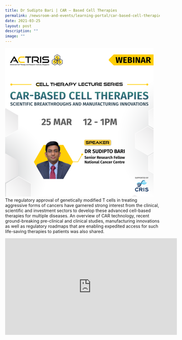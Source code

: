 ```yaml
---
title: Dr Sudipto Bari | CAR – Based Cell Therapies
permalink: /newsroom-and-events/learning-portal/car-based-cell-therapies/
date: 2021-03-25
layout: post
description: ""
image: ""
---
```

<div style="margin-right: 20px; float: left;">
    <img src="/images/Learning%20Portal/2021/webinar_sudipto-website.png" style="width:500px">
</div>

The regulatory approval of genetically modified T cells in treating aggressive forms of cancers have garnered strong interest from the clinical, scientific and investment sectors to develop these advanced cell-based therapies for multiple diseases. An overview of CAR technology, recent ground-breaking pre-clinical and clinical studies, manufacturing innovations as well as regulatory roadmaps that are enabling expedited access for such life-saving therapies to patients was also shared.

<iframe allowfullscreen="" allow="accelerometer; autoplay; clipboard-write; encrypted-media; gyroscope; picture-in-picture; web-share" frameborder="0" title="YouTube video player" src="https://www.youtube.com/embed/s2Tgozxgi1o?si=pqTSBIJen86H7tmr" height="315" width="560"></iframe>